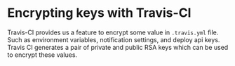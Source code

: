 # Encrypting keys with Travis-CI

Travis-CI provides us a feature to encrypt some value in `.travis.yml` file. Such as environment variables, notification settings, and deploy api keys. 
Travis CI generates a pair of private and public RSA keys which can be used to encrypt these values.

